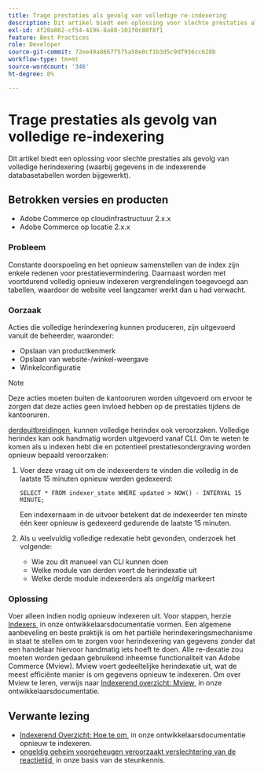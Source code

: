 ```yaml
---
title: Trage prestaties als gevolg van volledige re-indexering
description: Dit artikel biedt een oplossing voor slechte prestaties als gevolg van volledige herindexering (waarbij gegevens in de indexerende databasetabellen worden bijgewerkt).
exl-id: 4f20a862-cf54-4196-8a88-101f0c80f8f1
feature: Best Practices
role: Developer
source-git-commit: 72ee49a8667f575a58e0cf1b3d5c9df936cc628b
workflow-type: tm+mt
source-wordcount: '346'
ht-degree: 0%

---
```


# Trage prestaties als gevolg van volledige re-indexering

Dit artikel biedt een oplossing voor slechte prestaties als gevolg van volledige herindexering (waarbij gegevens in de indexerende databasetabellen worden bijgewerkt).

## Betrokken versies en producten

* Adobe Commerce op cloudinfrastructuur 2.x.x
* Adobe Commerce op locatie 2.x.x

### Probleem

Constante doorspoeling en het opnieuw samenstellen van de index zijn enkele redenen voor prestatievermindering. Daarnaast worden met voortdurend volledig opnieuw indexeren vergrendelingen toegevoegd aan tabellen, waardoor de website veel langzamer werkt dan u had verwacht.

### Oorzaak

Acties die volledige herindexering kunnen produceren, zijn uitgevoerd vanuit de beheerder, waaronder:

* Opslaan van productkenmerk
* Opslaan van website-/winkel-weergave
* Winkelconfiguratie

>[!NOTE]
>
>Deze acties moeten buiten de kantooruren worden uitgevoerd om ervoor te zorgen dat deze acties geen invloed hebben op de prestaties tijdens de kantooruren.

[&#x200B; derdeuitbreidingen &#x200B;](https://support.magento.com/hc/en-us/articles/360042361152-Best-Practices-for-using-third-party-extensions-in-Magento) kunnen volledige herindex ook veroorzaken. Volledige herindex kan ook handmatig worden uitgevoerd vanaf CLI. Om te weten te komen als u indexen hebt die en potentieel prestatiesondergraving worden opnieuw bepaald veroorzaken:

1. Voer deze vraag uit om de indexeerders te vinden die volledig in de laatste 15 minuten opnieuw werden gedexeerd:

   ```
   SELECT * FROM indexer_state WHERE updated > NOW() - INTERVAL 15 MINUTE;
   ```

   Een indexernaam in de uitvoer betekent dat de indexeerder ten minste één keer opnieuw is gedexeerd gedurende de laatste 15 minuten.

1. Als u veelvuldig volledige redexatie hebt gevonden, onderzoek het volgende:
   * Wie zou dit manueel van CLI kunnen doen
   * Welke module van derden voert de herindexatie uit
   * Welke derde module indexeerders als *ongeldig* markeert

### Oplossing

Voer alleen indien nodig opnieuw indexeren uit. Voor stappen, herzie [&#x200B; Indexers &#x200B;](https://experienceleague.adobe.com/nl/docs/commerce-operations/configuration-guide/cli/manage-indexers#configure-indexers) in onze ontwikkelaarsdocumentatie vormen. Een algemene aanbeveling en beste praktijk is om het partiële herindexeringsmechanisme in staat te stellen om te zorgen voor herindexering van gegevens zonder dat een handelaar hiervoor handmatig iets hoeft te doen. Alle re-dexatie zou moeten worden gedaan gebruikend inheemse functionaliteit van Adobe Commerce (Mview). Mview voert gedeeltelijke herindexatie uit, wat de meest efficiënte manier is om gegevens opnieuw te indexeren. Om over Mview te leren, verwijs naar [&#x200B; Indexerend overzicht: Mview &#x200B;](https://developer.adobe.com/commerce/php/development/components/indexing/#mview) in onze ontwikkelaarsdocumentatie.

## Verwante lezing

* [&#x200B; Indexerend Overzicht: Hoe te om &#x200B;](https://developer.adobe.com/commerce/php/development/components/indexing/#how-to-reindex) in onze ontwikkelaarsdocumentatie opnieuw te indexeren.
* [&#x200B; ongeldig geheim voorgeheugen veroorzaakt verslechtering van de reactietijd &#x200B;](/help/troubleshooting/miscellaneous/invalidated-cache-causes-response-time-degradation.md) in onze basis van de steunkennis.

